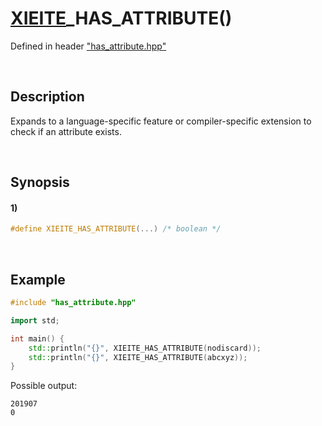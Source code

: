 # [XIEITE](../../macros.md)\_HAS\_ATTRIBUTE\(\)
Defined in header ["has_attribute.hpp"](../../../src/macros/has_attribute.hpp)

&nbsp;

## Description
Expands to a language-specific feature or compiler-specific extension to check if an attribute exists.

&nbsp;

## Synopsis
#### 1)
```cpp
#define XIEITE_HAS_ATTRIBUTE(...) /* boolean */
```

&nbsp;

## Example
```cpp
#include "has_attribute.hpp"

import std;

int main() {
    std::println("{}", XIEITE_HAS_ATTRIBUTE(nodiscard));
    std::println("{}", XIEITE_HAS_ATTRIBUTE(abcxyz));
}
```
Possible output:
```
201907
0
```
